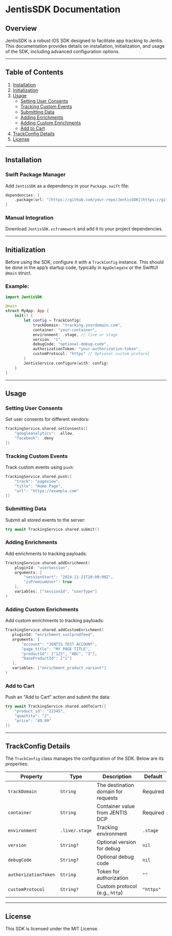 
# JentisSDK Documentation

## Overview
JentisSDK is a robust iOS SDK designed to facilitate app tracking to Jentis. This documentation provides details on installation, initialization, and usage of the SDK, including advanced configuration options.

---

## Table of Contents
1. [Installation](#installation)
2. [Initialization](#initialization)
3. [Usage](#usage)
   - [Setting User Consents](#setting-user-consents)
   - [Tracking Custom Events](#tracking-custom-events)
   - [Submitting Data](#submitting-data)
   - [Adding Enrichments](#adding-enrichments)
   - [Adding Custom Enrichments](#adding-custom-enrichments)
   - [Add to Cart](#add-to-cart)
4. [TrackConfig Details](#trackconfig-details)
5. [License](#license)

---

## Installation

### Swift Package Manager
Add `JentisSDK` as a dependency in your `Package.swift` file:
```swift
dependencies: [
    .package(url: "[https://github.com/your-repo/JentisSDK](https://github.com/JENTISDev/jentis-sdk-ios-early-adopter.git)", from: "1.0.0")
]
```

### Manual Integration
Download `JentisSDK.xcframework` and add it to your project dependencies.

---

## Initialization

Before using the SDK, configure it with a `TrackConfig` instance. This should be done in the app’s startup code, typically in `AppDelegate` or the SwiftUI `@main` struct.

### Example:
```swift
import JentisSDK

@main
struct MyApp: App {
    init() {
        let config = TrackConfig(
            trackDomain: "tracking.yourdomain.com",
            container: "your-container",
            environment: .stage, // live or stage
            version: "1",
            debugCode: "optional-debug-code",
            authorizationToken: "your-authorization-token",
            customProtocol: "https" // Optional custom protocol
        )
        JentisService.configure(with: config)
    }
}
```

---

## Usage

### Setting User Consents
Set user consents for different vendors:
```swift
TrackingService.shared.setConsents([
    "googleanalytics": .allow,
    "facebook": .deny
])
```

### Tracking Custom Events
Track custom events using `push`:
```swift
TrackingService.shared.push([
    "track": "pageview",
    "title": "Home Page",
    "url": "https://example.com"
])
```

### Submitting Data
Submit all stored events to the server:
```swift
try await TrackingService.shared.submit()
```

### Adding Enrichments
Add enrichments to tracking payloads:
```swift
TrackingService.shared.addEnrichment(
    pluginId: "userSession",
    arguments: [
        "sessionStart": "2024-11-21T10:00:00Z",
        "isPremiumUser": true
    ],
    variables: ["sessionId", "userType"]
)
```

### Adding Custom Enrichments
Add custom enrichments to tracking payloads:
```swift
TrackingService.shared.addCustomEnrichment(
   pluginId: "enrichment_xxxlprodfeed",
   arguments: [
       "account": "JENTIS TEST ACCOUNT",
       "page_title": "MY PAGE TITLE",
       "productId": ["123", "ABC", "3"],
       "baseProductId": ["1"]
   ],
   variables: ["enrichment_product_variant"]
)
```

### Add to Cart
Push an "Add to Cart" action and submit the data:
```swift
try await TrackingService.shared.addToCart([
    "product_id": "12345",
    "quantity": "2",
    "price": "49.99"
])
```

---

## TrackConfig Details
The `TrackConfig` class manages the configuration of the SDK. Below are its properties:

| Property              | Type            | Description                          | Default     |
|-----------------------|-----------------|--------------------------------------|-------------|
| `trackDomain`         | `String`        | The destination domain for requests | Required    |
| `container`           | `String`        | Container value from JENTIS DCP     | Required    |
| `environment`         | `.live/.stage`  | Tracking environment                | `.stage`    |
| `version`             | `String?`       | Optional version for debug          | `nil`       |
| `debugCode`           | `String?`       | Optional debug code                 | `nil`       |
| `authorizationToken`  | `String`        | Token for authorization             | `""`        |
| `customProtocol`      | `String?`       | Custom protocol (e.g., `http`)      | `"https"`   |

---

## License
This SDK is licensed under the MIT License.
